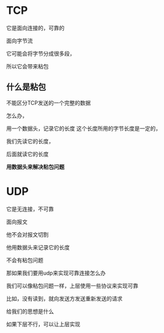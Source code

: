 # TCP

它是面向连接的，可靠的

面向字节流

它可能会将字节分成很多段，

所以它会带来粘包



## 什么是粘包

不能区分TCP发送的一个完整的数据



怎么办，

用一个数据头，记录它的长度
这个长度所用的字节长度是一定的，

我们先读它的长度，

后面就读它的长度

**用数据头来解决粘包问题**





# UDP

它是无连接，不可靠

面向报文

他不会对报文切割

他用数据头来记录它的长度

不会有粘包问题

那如果我们要用udp来实现可靠连接怎么办



我们可以像粘包问题一样，上层使用一些协议来实现可靠

比如，没有读到，就向发送方发送重新发送的请求



给我们的思想是什么

如果下层不行，可以让上层实现